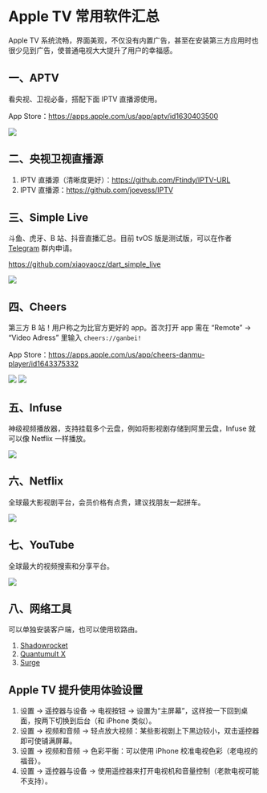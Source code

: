 # Apple TV 常用软件汇总

Apple TV 系统流畅，界面美观，不仅没有内置广告，甚至在安装第三方应用时也很少见到广告，使普通电视大大提升了用户的幸福感。


## 一、APTV
看央视、卫视必备，搭配下面 IPTV 直播源使用。

App Store：https://apps.apple.com/us/app/aptv/id1630403500

![](https://i.imgur.com/VTenBWP.png)

## 二、央视卫视直播源
1. IPTV 直播源（清晰度更好）：https://github.com/Ftindy/IPTV-URL
2. IPTV 直播源：https://github.com/joevess/IPTV

## 三、Simple Live
斗鱼、虎牙、B 站、抖音直播汇总。目前 tvOS 版是测试版，可以在作者 [Telegram](https://t.me/simplelivetvos) 群内申请。

https://github.com/xiaoyaocz/dart_simple_live

![](https://i.imgur.com/7lYZpgg.png)

## 四、Cheers
第三方 B 站！用户称之为比官方更好的 app。首次打开 app 需在 “Remote” → “Video Adress” 里输入 `cheers://ganbei!`

App Store：https://apps.apple.com/us/app/cheers-danmu-player/id1643375332

![](https://i.imgur.com/soCN3cN.png)
![](https://i.imgur.com/raSxcLS.jpg)

## 五、Infuse
神级视频播放器，支持挂载多个云盘，例如将影视剧存储到阿里云盘，Infuse 就可以像 Netflix 一样播放。

![](https://i.imgur.com/BhVFujS.png)

## 六、Netflix
全球最大影视剧平台，会员价格有点贵，建议找朋友一起拼车。

![](https://i.imgur.com/RjBpETt.png)

## 七、YouTube
全球最大的视频搜索和分享平台。

![](https://i.imgur.com/qEbDIgC.png)

## 八、网络工具
可以单独安装客户端，也可以使用软路由。
1. [Shadowrocket](https://apps.apple.com/us/app/shadowrocket/id932747118)
2. [Quantumult X](https://apps.apple.com/jp/app/quantumult-x/id1443988620?l=en-US)
3. [Surge](https://kb.nssurge.com/surge-knowledge-base/guidelines/tvos)


## Apple TV 提升使用体验设置
1. 设置 → 遥控器与设备 → 电视按钮 → 设置为“主屏幕”，这样按一下回到桌面，按两下切换到后台（和 iPhone 类似）。
2. 设置 → 视频和音频 → 轻点放大视频：某些影视剧上下黑边较小，双击遥控器即可使铺满屏幕。
3. 设置 → 视频和音频 → 色彩平衡：可以使用 iPhone 校准电视色彩（老电视的福音）。
4. 设置 → 遥控器与设备 → 使用遥控器来打开电视机和音量控制（老款电视可能不支持）。